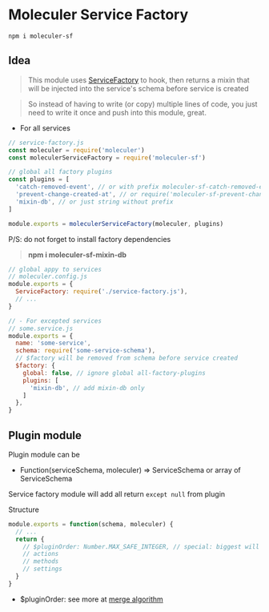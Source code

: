 # Moleculer Service Factory

    npm i moleculer-sf

## Idea

> This module uses [ServiceFactory](https://moleculer.services/docs/0.14/configuration.html#Broker-options) to hook, then returns a mixin that will be injected into the service's schema before service is created

> So instead of having to write (or copy) multiple lines of code, you just need to write it once and push into this module, great.

- For all services
```js
// service-factory.js
const moleculer = require('moleculer')
const moleculerServiceFactory = require('moleculer-sf')

// global all factory plugins
const plugins = [
  'catch-removed-event', // or with prefix moleculer-sf-catch-removed-event
  'prevent-change-created-at', // or require('moleculer-sf-prevent-change-created-at')
  'mixin-db', // or just string without prefix
]

module.exports = moleculerServiceFactory(moleculer, plugins)
```
P/S: do not forget to install factory dependencies
> **npm i moleculer-sf-mixin-db**

```js
// global appy to services
// moleculer.config.js
module.exports = {
  ServiceFactory: require('./service-factory.js'),
  // ...
}
```

```js
// - For excepted services
// some.service.js
module.exports = {
  name: 'some-service',
  schema: require('some-service-schema'),
  // $factory will be removed from schema before service created
  $factory: {
    global: false, // ignore global all-factory-plugins
    plugins: [
      'mixin-db', // add mixin-db only
    ]
  },
}
```

## Plugin module

Plugin module can be
- Function(serviceSchema, moleculer) => ServiceSchema or array of ServiceSchema

Service factory module will add all return `except null` from plugin

Structure
```js
module.exports = function(schema, moleculer) {
  // ...
  return {
    // $pluginOrder: Number.MAX_SAFE_INTEGER, // special: biggest will be placed at end of mixins array
    // actions
    // methods
    // settings
  }
}
```
+ $pluginOrder: see more at [merge algorithm](https://moleculer.services/docs/0.14/services.html#Merge-algorithm)
